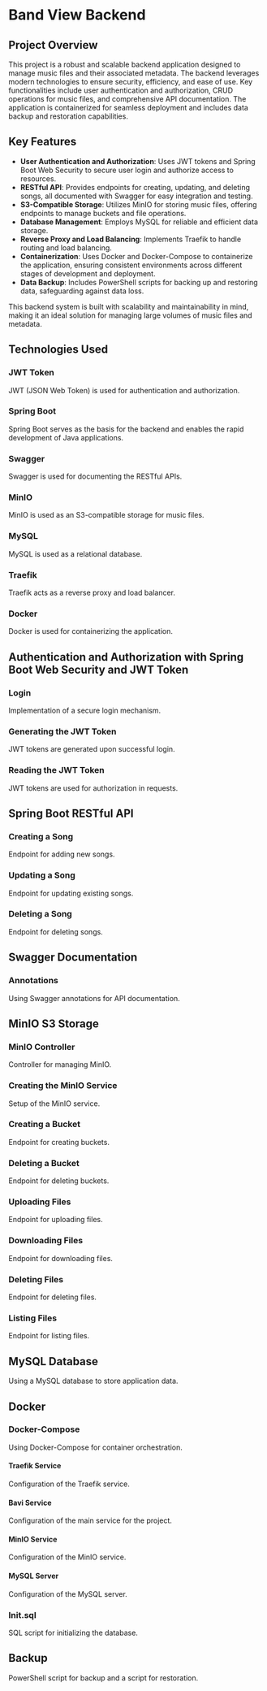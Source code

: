 # Band View Backend

## Project Overview

This project is a robust and scalable backend application designed to manage music files and their associated metadata. The backend leverages modern technologies to ensure security, efficiency, and ease of use. Key functionalities include user authentication and authorization, CRUD operations for music files, and comprehensive API documentation. The application is containerized for seamless deployment and includes data backup and restoration capabilities.

## Key Features

- **User Authentication and Authorization**: Uses JWT tokens and Spring Boot Web Security to secure user login and authorize access to resources.
- **RESTful API**: Provides endpoints for creating, updating, and deleting songs, all documented with Swagger for easy integration and testing.
- **S3-Compatible Storage**: Utilizes MinIO for storing music files, offering endpoints to manage buckets and file operations.
- **Database Management**: Employs MySQL for reliable and efficient data storage.
- **Reverse Proxy and Load Balancing**: Implements Traefik to handle routing and load balancing.
- **Containerization**: Uses Docker and Docker-Compose to containerize the application, ensuring consistent environments across different stages of development and deployment.
- **Data Backup**: Includes PowerShell scripts for backing up and restoring data, safeguarding against data loss.

This backend system is built with scalability and maintainability in mind, making it an ideal solution for managing large volumes of music files and metadata.


## Technologies Used

### JWT Token
JWT (JSON Web Token) is used for authentication and authorization.

### Spring Boot
Spring Boot serves as the basis for the backend and enables the rapid development of Java applications.

### Swagger
Swagger is used for documenting the RESTful APIs.

### MinIO
MinIO is used as an S3-compatible storage for music files.

### MySQL
MySQL is used as a relational database.

### Traefik
Traefik acts as a reverse proxy and load balancer.

### Docker
Docker is used for containerizing the application.

## Authentication and Authorization with Spring Boot Web Security and JWT Token

### Login
Implementation of a secure login mechanism.

### Generating the JWT Token
JWT tokens are generated upon successful login.

### Reading the JWT Token
JWT tokens are used for authorization in requests.

## Spring Boot RESTful API

### Creating a Song
Endpoint for adding new songs.

### Updating a Song
Endpoint for updating existing songs.

### Deleting a Song
Endpoint for deleting songs.

## Swagger Documentation

### Annotations
Using Swagger annotations for API documentation.

## MinIO S3 Storage

### MinIO Controller
Controller for managing MinIO.

### Creating the MinIO Service
Setup of the MinIO service.

### Creating a Bucket
Endpoint for creating buckets.

### Deleting a Bucket
Endpoint for deleting buckets.

### Uploading Files
Endpoint for uploading files.

### Downloading Files
Endpoint for downloading files.

### Deleting Files
Endpoint for deleting files.

### Listing Files
Endpoint for listing files.

## MySQL Database
Using a MySQL database to store application data.

## Docker

### Docker-Compose
Using Docker-Compose for container orchestration.

#### Traefik Service
Configuration of the Traefik service.

#### Bavi Service
Configuration of the main service for the project.

#### MinIO Service
Configuration of the MinIO service.

#### MySQL Server
Configuration of the MySQL server.

### Init.sql
SQL script for initializing the database.

## Backup
PowerShell script for backup and a script for restoration.




